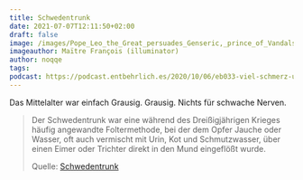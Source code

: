 ```yaml
---
title: Schwedentrunk
date: 2021-07-07T12:11:50+02:00
draft: false
image: /images/Pope_Leo_the_Great_persuades_Genseric,_prince_of_Vandals,_to_abstain_from_sacking_Rome_(2nd_of_2).jpg
imageauthor: Maïtre François (illuminator)
author: noqqe
tags:
podcast: https://podcast.entbehrlich.es/2020/10/06/eb033-viel-schmerz-und-leid/
---
```


Das Mittelalter war einfach Grausig. Grausig. Nichts für schwache Nerven.

> Der Schwedentrunk war eine während des Dreißigjährigen Krieges häufig
> angewandte Foltermethode, bei der dem Opfer Jauche oder Wasser, oft auch
> vermischt mit Urin, Kot und Schmutzwasser, über einen Eimer oder Trichter
> direkt in den Mund eingeflößt wurde.
>
> Quelle: [Schwedentrunk](https://de.wikipedia.org/wiki/Schwedentrunk)
